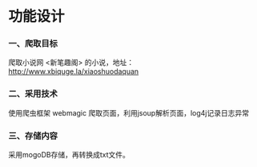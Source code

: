 # 功能设计 #

### 一、爬取目标
   爬取小说网 <新笔趣阁> 的小说，地址：http://www.xbiquge.la/xiaoshuodaquan
   
### 二、采用技术
   使用爬虫框架 webmagic 爬取页面，利用jsoup解析页面，log4j记录日志异常
   
### 三、存储内容
   采用mogoDB存储，再转换成txt文件。
   

